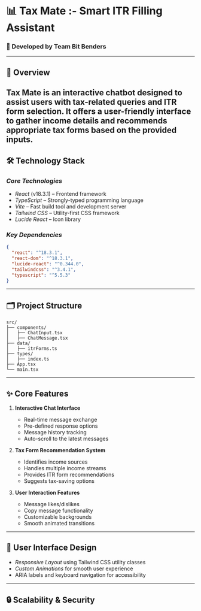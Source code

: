 # 📊 Tax Mate :- Smart ITR Filling Assistant 
### 🚀 Developed by Team Bit Benders  
---
## 🌟 Overview
Tax Mate is an interactive chatbot designed to assist users with tax-related queries and ITR form
selection. It offers a user-friendly interface to gather income details and recommends appropriate tax
forms based on the provided inputs.
---
## 🛠 Technology Stack
### *Core Technologies*
- *React* (v18.3.1) – Frontend framework
- *TypeScript* – Strongly-typed programming language
- *Vite* – Fast build tool and development server
- *Tailwind CSS* – Utility-first CSS framework
- *Lucide React* – Icon library
### *Key Dependencies*
```json
{
  "react": "^18.3.1",
  "react-dom": "^18.3.1",
  "lucide-react": "^0.344.0",
  "tailwindcss": "^3.4.1",
  "typescript": "^5.5.3"
}
```
---
## 🗂️ Project Structure  
```
src/
├── components/
│   ├── ChatInput.tsx
│   ├── ChatMessage.tsx
├── data/
│   ├── itrForms.ts
├── types/
│   ├── index.ts
├── App.tsx
└── main.tsx
```

---
## ✨ Core Features  
1. **Interactive Chat Interface**  
   - Real-time message exchange  
   - Pre-defined response options  
   - Message history tracking  
   - Auto-scroll to the latest messages  

2. **Tax Form Recommendation System**  
   - Identifies income sources  
   - Handles multiple income streams  
   - Provides ITR form recommendations  
   - Suggests tax-saving options  

3. **User Interaction Features**  
   - Message likes/dislikes  
   - Copy message functionality  
   - Customizable backgrounds  
   - Smooth animated transitions  

---
## 🎨 User Interface Design
- *Responsive Layout* using Tailwind CSS utility classes
- *Custom Animations* for smooth user experience
- ARIA labels and keyboard navigation for accessibility
---
## 🔒 Scalability & Security 
